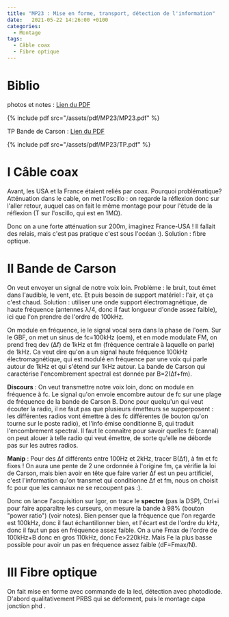 ```yaml
---
title: "MP23 : Mise en forme, transport, détection de l'information"
date:   2021-05-22 14:26:00 +0100
categories:
  - Montage
tags:
  - Câble coax
  - Fibre optique
---
```

# Biblio


photos et notes : [Lien du PDF](/assets/pdf/MP23/MP23.pdf)

{% include pdf src="/assets/pdf/MP23/MP23.pdf" %}

TP Bande de Carson : [Lien du PDF](/assets/pdf/MP23/TP.pdf)

{% include pdf src="/assets/pdf/MP23/TP.pdf" %}

# I Câble coax

Avant, les USA et la France étaient reliés par coax. Pourquoi problématique? Atténuation dans le cable, on met l'oscillo : on regarde la réflexion donc sur l'aller retour, auquel cas on fait le même montage pour pour l'étude de la réflexion (T sur l'oscillo, qui est en 1M&Omega;). 

Donc on a une forte atténuation sur 200m, imaginez France-USA ! Il fallait des relais, mais c'est pas pratique c'est sous l'océan :). Solution : fibre optique.

# II Bande de Carson
On veut envoyer un signal de notre voix loin. Problème : le bruit, tout émet dans l'audible, le vent, etc. Et puis besoin de support matériel : l'air, et ça c'est chaud. Solution : utiliser une onde support électromagnétique, de haute fréquence (antennes &lambda;/4, donc il faut longueur d'onde assez faible), ici que l'on prendre de l'ordre de 100kHz.

On module en fréquence, ie le signal vocal sera dans la phase de l'oem. Sur le GBF, on met un sinus de fc=100kHz (oem), et en mode modulate FM, on prend freq dev (&Delta;f) de 1kHz et fm (fréquence centrale à laquelle on parle) de 1kHz. Ca veut dire qu'on a un signal haute fréquence 100kHz électromagnétique, qui est modulé en fréquence par une voix qui parle autour de 1kHz et qui s'étend sur 1kHz autour. La bande de Carson qui caractérise l'encombrement spectral est donnée par B=2(&Delta;f+fm).

**Discours** : On veut transmettre notre voix loin, donc on module en fréquence à fc. Le signal qu'on envoie encombre autour de fc sur une plage de fréquence de la bande de Carson B. Donc pour quelqu'un qui veut écouter la radio, il ne faut pas que plusieurs émetteurs se supperposent : les différentes radios vont émettre à des fc différentes (le bouton qu'on tourne sur le poste radio), et l'info émise conditionne B, qui traduit l'encombrement spectral. Il faut le connaître pour savoir quelles fc (cannal) on peut alouer à telle radio qui veut émettre, de sorte qu'elle ne déborde pas sur les autres radios.

**Manip** : Pour des &Delta;f différents entre 100Hz et 2kHz, tracer B(&Delta;f), à fm et fc fixes ! On aura une pente de 2 une ordonnée à l'origine fm, ça vérifie la loi de Carson, mais bien avoir en tête que faire varier &Delta;f est un peu artificiel, c'est l'information qu'on transmet qui conditionne &Delta;f et fm, nous on choisit fc pour que les cannaux ne se recoupent pas :).

Donc on lance l'acquisition sur Igor, on trace le **spectre** (pas la DSP), Ctrl+i pour faire apparaître les curseurs, on mesure la bande à 98% (bouton "power ratio") (voir notes). Bien penser que la fréquence que l'on regarde est 100kHz, donc il faut échantillonner bien, et l'écart est de l'ordre du kHz, donc il faut un pas en fréquence assez faible. On a une Fmax de l'ordre de 100kHz+B donc en gros 110kHz, donc Fe>220kHz. Mais Fe la plus basse possible pour avoir un pas en fréquence assez faible (dF=Fmax/N). 
# III Fibre optique
On fait mise en forme avec commande de la led, détection avec photodiode. D'abord qualitativement PRBS qui se déforment, puis le montage capa jonction phd .

